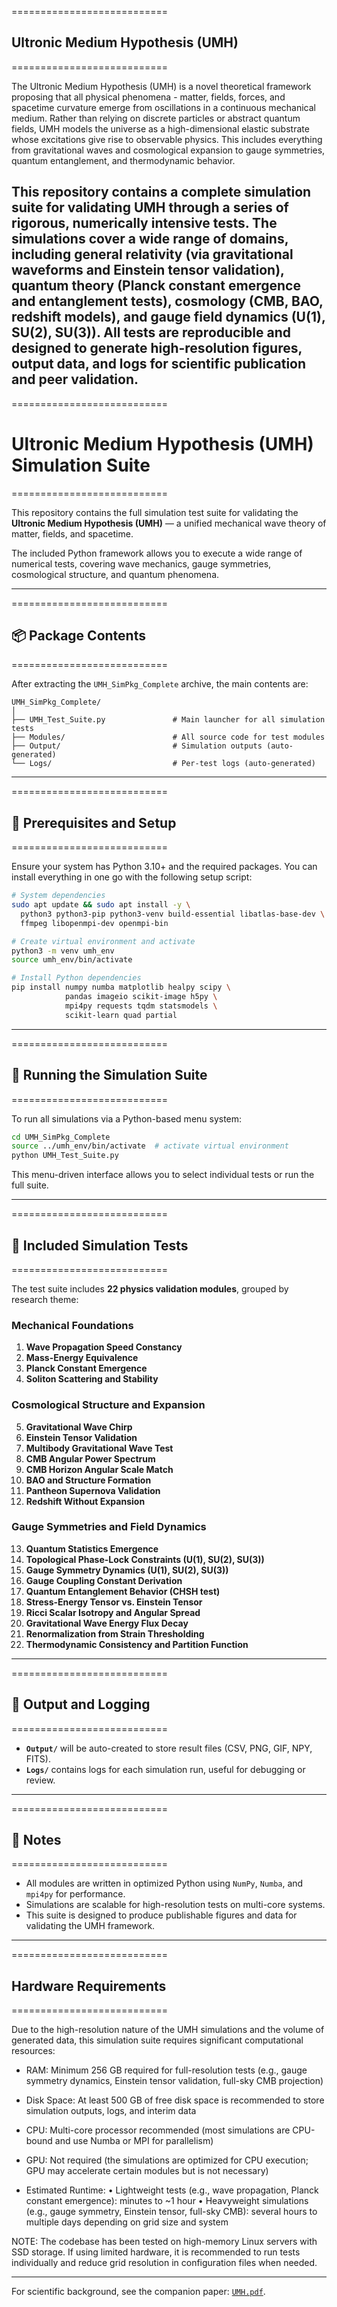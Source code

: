 ===========================
## Ultronic Medium Hypothesis (UMH)
===========================

The Ultronic Medium Hypothesis (UMH) is a novel theoretical framework proposing that all physical phenomena - matter, fields, forces, and spacetime curvature emerge from oscillations in a continuous mechanical medium. Rather than relying on discrete particles or abstract quantum fields, UMH models the universe as a high-dimensional elastic substrate whose excitations give rise to observable physics. This includes everything from gravitational waves and cosmological expansion to gauge symmetries, quantum entanglement, and thermodynamic behavior.

This repository contains a complete simulation suite for validating UMH through a series of rigorous, numerically intensive tests. The simulations cover a wide range of domains, including general relativity (via gravitational waveforms and Einstein tensor validation), quantum theory (Planck constant emergence and entanglement tests), cosmology (CMB, BAO, redshift models), and gauge field dynamics (U(1), SU(2), SU(3)). All tests are reproducible and designed to generate high-resolution figures, output data, and logs for scientific publication and peer validation.
---

===========================
# Ultronic Medium Hypothesis (UMH) Simulation Suite
===========================

This repository contains the full simulation test suite for validating the **Ultronic Medium Hypothesis (UMH)** — a unified mechanical wave theory of matter, fields, and spacetime.

The included Python framework allows you to execute a wide range of numerical tests, covering wave mechanics, gauge symmetries, cosmological structure, and quantum phenomena.

---

===========================
## 📦 Package Contents
===========================

After extracting the `UMH_SimPkg_Complete` archive, the main contents are:

```
UMH_SimPkg_Complete/
│
├── UMH_Test_Suite.py               # Main launcher for all simulation tests
├── Modules/                        # All source code for test modules
├── Output/                         # Simulation outputs (auto-generated)
└── Logs/                           # Per-test logs (auto-generated)
```

---

===========================
## 🧰 Prerequisites and Setup
===========================

Ensure your system has Python 3.10+ and the required packages. You can install everything in one go with the following setup script:

```bash
# System dependencies
sudo apt update && sudo apt install -y \
  python3 python3-pip python3-venv build-essential libatlas-base-dev \
  ffmpeg libopenmpi-dev openmpi-bin

# Create virtual environment and activate
python3 -m venv umh_env
source umh_env/bin/activate

# Install Python dependencies
pip install numpy numba matplotlib healpy scipy \
            pandas imageio scikit-image h5py \
            mpi4py requests tqdm statsmodels \
            scikit-learn quad partial
```

---

===========================
## 🚀 Running the Simulation Suite
===========================

To run all simulations via a Python-based menu system:

```bash
cd UMH_SimPkg_Complete
source ../umh_env/bin/activate  # activate virtual environment
python UMH_Test_Suite.py
```

This menu-driven interface allows you to select individual tests or run the full suite.

---

===========================
## 🧪 Included Simulation Tests
===========================

The test suite includes **22 physics validation modules**, grouped by research theme:

### Mechanical Foundations

1. **Wave Propagation Speed Constancy**  
2. **Mass-Energy Equivalence**  
3. **Planck Constant Emergence**  
4. **Soliton Scattering and Stability**  

### Cosmological Structure and Expansion

5. **Gravitational Wave Chirp**  
6. **Einstein Tensor Validation**  
7. **Multibody Gravitational Wave Test**  
8. **CMB Angular Power Spectrum**  
9. **CMB Horizon Angular Scale Match**  
10. **BAO and Structure Formation**  
11. **Pantheon Supernova Validation**  
12. **Redshift Without Expansion**  

### Gauge Symmetries and Field Dynamics

13. **Quantum Statistics Emergence**  
14. **Topological Phase-Lock Constraints (U(1), SU(2), SU(3))**  
15. **Gauge Symmetry Dynamics (U(1), SU(2), SU(3))**  
16. **Gauge Coupling Constant Derivation**  
17. **Quantum Entanglement Behavior (CHSH test)**  
18. **Stress-Energy Tensor vs. Einstein Tensor**  
19. **Ricci Scalar Isotropy and Angular Spread**  
20. **Gravitational Wave Energy Flux Decay**  
21. **Renormalization from Strain Thresholding**  
22. **Thermodynamic Consistency and Partition Function**

---

===========================
## 📂 Output and Logging
===========================

- **`Output/`** will be auto-created to store result files (CSV, PNG, GIF, NPY, FITS).
- **`Logs/`** contains logs for each simulation run, useful for debugging or review.

---

===========================
## 📌 Notes
===========================

- All modules are written in optimized Python using `NumPy`, `Numba`, and `mpi4py` for performance.
- Simulations are scalable for high-resolution tests on multi-core systems.
- This suite is designed to produce publishable figures and data for validating the UMH framework.

---

===========================
## Hardware Requirements
===========================

Due to the high-resolution nature of the UMH simulations and the volume of generated data,
this simulation suite requires significant computational resources:

- RAM: Minimum 256 GB required for full-resolution tests
        (e.g., gauge symmetry dynamics, Einstein tensor validation, full-sky CMB projection)

- Disk Space: At least 500 GB of free disk space is recommended
        to store simulation outputs, logs, and interim data

- CPU: Multi-core processor recommended
        (most simulations are CPU-bound and use Numba or MPI for parallelism)

- GPU: Not required
        (the simulations are optimized for CPU execution; GPU may accelerate certain modules
        but is not necessary)

- Estimated Runtime:
    • Lightweight tests (e.g., wave propagation, Planck constant emergence):
        minutes to ~1 hour
    • Heavyweight simulations (e.g., gauge symmetry, Einstein tensor, full-sky CMB):
        several hours to multiple days depending on grid size and system

NOTE:
The codebase has been tested on high-memory Linux servers with SSD storage.
If using limited hardware, it is recommended to run tests individually
and reduce grid resolution in configuration files when needed.

---

For scientific background, see the companion paper: [`UMH.pdf`](https://github.com/orgs/UltronicPhysics/docs/UMH.pdf).